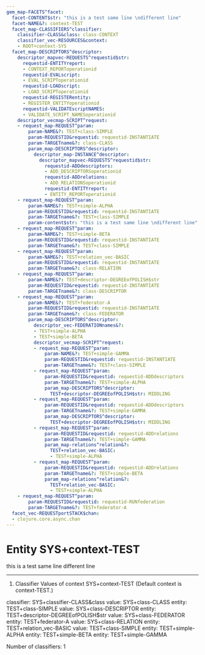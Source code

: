 ```yaml
---
gem_map-FACETS^facet:
  facet-CONTENT$str: "this is a test same line \ndifferent line"
  facet-NAME&?: context-TEST
  facet_map-CLASSIFIERS^classifier:
    classifier-CLASS&class: class-CONTEXT
    classifier_vec-RESOURCES&context:
    - ROOT+context-SYS
  facet_map-DESCRIPTORS^descriptor:
    descriptor_mapvec-REQUESTS^requestid$str:
      requestid-ENTITYreport:
      - CONTEXT_REPORToperationid
      requestid-EVALscript:
      - EVAL_SCRIPToperationid
      requestid-LOADscript:
      - LOAD_SCRIPToperationid
      requestid-REGISTERentity:
      - REGISTER_ENTITYoperationid
      requestid-VALIDATEscriptNAMES:
      - VALIDATE_SCRIPT_NAMESoperationid
    descriptor_vecmap-SCRIPT^request:
    - request_map-REQUEST^param:
        param-NAME&?: TEST+class-SIMPLE
        param-REQUESTID&requestid: requestid-INSTANTIATE
        param-TARGETname&?: class-CLASS
        param_map-DESCRIPTORS^descriptor:
          descriptor_map-INSTANCE^descriptor:
            descriptor_mapvec-REQUESTS^requestid$str:
              requestid-ADDdescriptors:
              - ADD_DESCRIPTORSoperationid
              requestid-ADDrelations:
              - ADD_RELATIONSoperationid
              requestid-ENTITYreport:
              - ENTITY_REPORToperationid
    - request_map-REQUEST^param:
        param-NAME&?: TEST+simple-ALPHA
        param-REQUESTID&requestid: requestid-INSTANTIATE
        param-TARGETname&?: TEST+class-SIMPLE
        param-content$str: "this is a test same line \ndifferent line"
    - request_map-REQUEST^param:
        param-NAME&?: TEST+simple-BETA
        param-REQUESTID&requestid: requestid-INSTANTIATE
        param-TARGETname&?: TEST+class-SIMPLE
    - request_map-REQUEST^param:
        param-NAME&?: TEST+relation_vec-BASIC
        param-REQUESTID&requestid: requestid-INSTANTIATE
        param-TARGETname&?: class-RELATION
    - request_map-REQUEST^param:
        param-NAME&?: TEST+descriptor-DEGREEofPOLISH$str
        param-REQUESTID&requestid: requestid-INSTANTIATE
        param-TARGETname&?: class-DESCRIPTOR
    - request_map-REQUEST^param:
        param-NAME&?: TEST+federator-A
        param-REQUESTID&requestid: requestid-INSTANTIATE
        param-TARGETname&?: class-FEDERATOR
        param_map-DESCRIPTORS^descriptor:
          descriptor_vec-FEDERATIONnames&?:
          - TEST+simple-ALPHA
          - TEST+simple-BETA
          descriptor_vecmap-SCRIPT^request:
          - request_map-REQUEST^param:
              param-NAME&?: TEST+simple-GAMMA
              param-REQUESTID&requestid: requestid-INSTANTIATE
              param-TARGETname&?: TEST+class-SIMPLE
          - request_map-REQUEST^param:
              param-REQUESTID&requestid: requestid-ADDdescriptors
              param-TARGETname&?: TEST+simple-ALPHA
              param_map-DESCRIPTORS^descriptor:
                TEST+descriptor-DEGREEofPOLISH$str: MIDDLING
          - request_map-REQUEST^param:
              param-REQUESTID&requestid: requestid-ADDdescriptors
              param-TARGETname&?: TEST+simple-GAMMA
              param_map-DESCRIPTORS^descriptor:
                TEST+descriptor-DEGREEofPOLISH$str: MIDDLING
          - request_map-REQUEST^param:
              param-REQUESTID&requestid: requestid-ADDrelations
              param-TARGETname&?: TEST+simple-GAMMA
              param_map-relations^relation&?:
                TEST+relation_vec-BASIC:
                - TEST+simple-ALPHA
          - request_map-REQUEST^param:
              param-REQUESTID&requestid: requestid-ADDrelations
              param-TARGETname&?: TEST+simple-BETA
              param_map-relations^relation&?:
                TEST+relation_vec-BASIC:
                - TEST+simple-ALPHA
    - request_map-REQUEST^param:
        param-REQUESTID&requestid: requestid-RUNfederation
        param-TARGETname&?: TEST+federator-A
  facet_vec-REQUESTportSTACK$chan:
  - clojure.core.async.chan
---
```

# Entity SYS+context-TEST

this is a test same line 
different line

---
1. Classifier Values of context SYS+context-TEST
(Default context is context-TEST.)

classifier:  SYS+classifier-CLASS&class
  value:       SYS+class-CLASS
    entity:      TEST+class-SIMPLE
  value:       SYS+class-DESCRIPTOR
    entity:      TEST+descriptor-DEGREEofPOLISH$str
  value:       SYS+class-FEDERATOR
    entity:      TEST+federator-A
  value:       SYS+class-RELATION
    entity:      TEST+relation_vec-BASIC
  value:       TEST+class-SIMPLE
    entity:      TEST+simple-ALPHA
    entity:      TEST+simple-BETA
    entity:      TEST+simple-GAMMA

Number of classifiers: 1

